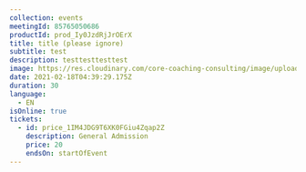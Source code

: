 ```yaml
---
collection: events
meetingId: 85765050686
productId: prod_Iy0JzdRjJrOErX
title: title (please ignore)
subtitle: test
description: testtesttesttest
image: https://res.cloudinary.com/core-coaching-consulting/image/upload/v1600812431/happy%20group.jpg
date: 2021-02-18T04:39:29.175Z
duration: 30
language:
  - EN
isOnline: true
tickets:
  - id: price_1IM4JDG9T6XK0FGiu4Zqap2Z
    description: General Admission
    price: 20
    endsOn: startOfEvent
---
```

